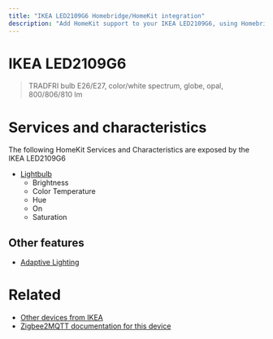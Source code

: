 ```yaml
---
title: "IKEA LED2109G6 Homebridge/HomeKit integration"
description: "Add HomeKit support to your IKEA LED2109G6, using Homebridge, Zigbee2MQTT and homebridge-z2m."
---
```

<!---
This file has been GENERATED using src/docgen/docgen.ts
DO NOT EDIT THIS FILE MANUALLY!
-->
# IKEA LED2109G6
> TRADFRI bulb E26/E27, color/white spectrum, globe, opal, 800/806/810 lm


# Services and characteristics
The following HomeKit Services and Characteristics are exposed by
the IKEA LED2109G6

* [Lightbulb](../../light.md)
  * Brightness
  * Color Temperature
  * Hue
  * On
  * Saturation

## Other features
* [Adaptive Lighting](../../light.md)

# Related
* [Other devices from IKEA](../index.md#ikea)
* [Zigbee2MQTT documentation for this device](https://www.zigbee2mqtt.io/devices/LED2109G6.html)